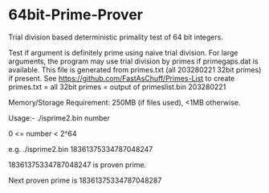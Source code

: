 # 64bit-Prime-Prover
Trial division based deterministic primality test of 64 bit integers.

Test if argument is definitely prime using naive trial division. For large arguments, the program may use trial division by primes if primegaps.dat is available. This file is generated from primes.txt (all 203280221 32bit primes) if present. See https://github.com/FastAsChuff/Primes-List to create primes.txt = all 32bit primes = output of primeslist.bin 203280221

Memory/Storage Requirement: 250MB (if files used), <1MB otherwise.

Usage:- ./isprime2.bin number

0 <= number < 2^64

e.g. ./isprime2.bin 18361375334787048247

18361375334787048247 is proven prime.

Next proven prime is 18361375334787048287
